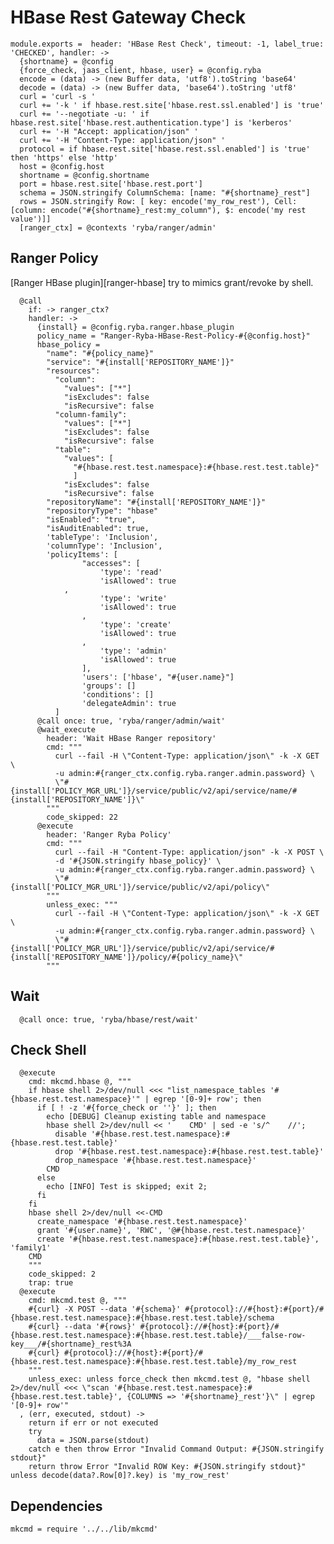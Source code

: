 
# HBase Rest Gateway Check

    module.exports =  header: 'HBase Rest Check', timeout: -1, label_true: 'CHECKED', handler: ->
      {shortname} = @config
      {force_check, jaas_client, hbase, user} = @config.ryba
      encode = (data) -> (new Buffer data, 'utf8').toString 'base64'
      decode = (data) -> (new Buffer data, 'base64').toString 'utf8'
      curl = 'curl -s '
      curl += '-k ' if hbase.rest.site['hbase.rest.ssl.enabled'] is 'true'
      curl += '--negotiate -u: ' if hbase.rest.site['hbase.rest.authentication.type'] is 'kerberos'
      curl += '-H "Accept: application/json" '
      curl += '-H "Content-Type: application/json" '
      protocol = if hbase.rest.site['hbase.rest.ssl.enabled'] is 'true' then 'https' else 'http'
      host = @config.host
      shortname = @config.shortname
      port = hbase.rest.site['hbase.rest.port']
      schema = JSON.stringify ColumnSchema: [name: "#{shortname}_rest"]
      rows = JSON.stringify Row: [ key: encode('my_row_rest'), Cell: [column: encode("#{shortname}_rest:my_column"), $: encode('my rest value')]]
      [ranger_ctx] = @contexts 'ryba/ranger/admin'

## Ranger Policy
[Ranger HBase plugin][ranger-hbase] try to mimics grant/revoke by shell.

      @call
        if: -> ranger_ctx?
        handler: ->
          {install} = @config.ryba.ranger.hbase_plugin
          policy_name = "Ranger-Ryba-HBase-Rest-Policy-#{@config.host}"
          hbase_policy =
            "name": "#{policy_name}"
            "service": "#{install['REPOSITORY_NAME']}"
            "resources":
              "column":
                "values": ["*"]
                "isExcludes": false
                "isRecursive": false
              "column-family":
                "values": ["*"]
                "isExcludes": false
                "isRecursive": false
              "table":
                "values": [
                  "#{hbase.rest.test.namespace}:#{hbase.rest.test.table}"
                  ]
                "isExcludes": false
                "isRecursive": false
            "repositoryName": "#{install['REPOSITORY_NAME']}"
            "repositoryType": "hbase"
            "isEnabled": "true",
            "isAuditEnabled": true,
            'tableType': 'Inclusion',
            'columnType': 'Inclusion',
            'policyItems': [
            		"accesses": [
            			'type': 'read'
            			'isAllowed': true
                ,
            			'type': 'write'
            			'isAllowed': true
            		,
            			'type': 'create'
            			'isAllowed': true
            		,
            			'type': 'admin'
            			'isAllowed': true
            		],
            		'users': ['hbase', "#{user.name}"]
            		'groups': []
            		'conditions': []
            		'delegateAdmin': true
              ]
          @call once: true, 'ryba/ranger/admin/wait'
          @wait_execute
            header: 'Wait HBase Ranger repository'
            cmd: """
              curl --fail -H \"Content-Type: application/json\" -k -X GET  \
              -u admin:#{ranger_ctx.config.ryba.ranger.admin.password} \
              \"#{install['POLICY_MGR_URL']}/service/public/v2/api/service/name/#{install['REPOSITORY_NAME']}\"
            """
            code_skipped: 22
          @execute
            header: 'Ranger Ryba Policy'
            cmd: """
              curl --fail -H "Content-Type: application/json" -k -X POST \
              -d '#{JSON.stringify hbase_policy}' \
              -u admin:#{ranger_ctx.config.ryba.ranger.admin.password} \
              \"#{install['POLICY_MGR_URL']}/service/public/v2/api/policy\"
            """
            unless_exec: """
              curl --fail -H \"Content-Type: application/json\" -k -X GET  \
              -u admin:#{ranger_ctx.config.ryba.ranger.admin.password} \
              \"#{install['POLICY_MGR_URL']}/service/public/v2/api/service/#{install['REPOSITORY_NAME']}/policy/#{policy_name}\"
            """

## Wait

      @call once: true, 'ryba/hbase/rest/wait'

## Check Shell

      @execute
        cmd: mkcmd.hbase @, """
        if hbase shell 2>/dev/null <<< "list_namespace_tables '#{hbase.rest.test.namespace}'" | egrep '[0-9]+ row'; then
          if [ ! -z '#{force_check or ''}' ]; then
            echo [DEBUG] Cleanup existing table and namespace
            hbase shell 2>/dev/null << '    CMD' | sed -e 's/^    //';
              disable '#{hbase.rest.test.namespace}:#{hbase.rest.test.table}'
              drop '#{hbase.rest.test.namespace}:#{hbase.rest.test.table}'
              drop_namespace '#{hbase.rest.test.namespace}'
            CMD
          else
            echo [INFO] Test is skipped; exit 2;
          fi
        fi
        hbase shell 2>/dev/null <<-CMD
          create_namespace '#{hbase.rest.test.namespace}'
          grant '#{user.name}', 'RWC', '@#{hbase.rest.test.namespace}'
          create '#{hbase.rest.test.namespace}:#{hbase.rest.test.table}', 'family1'
        CMD
        """
        code_skipped: 2
        trap: true
      @execute
        cmd: mkcmd.test @, """
        #{curl} -X POST --data '#{schema}' #{protocol}://#{host}:#{port}/#{hbase.rest.test.namespace}:#{hbase.rest.test.table}/schema
        #{curl} --data '#{rows}' #{protocol}://#{host}:#{port}/#{hbase.rest.test.namespace}:#{hbase.rest.test.table}/___false-row-key___/#{shortname}_rest%3A
        #{curl} #{protocol}://#{host}:#{port}/#{hbase.rest.test.namespace}:#{hbase.rest.test.table}/my_row_rest
        """
        unless_exec: unless force_check then mkcmd.test @, "hbase shell 2>/dev/null <<< \"scan '#{hbase.rest.test.namespace}:#{hbase.rest.test.table}', {COLUMNS => '#{shortname}_rest'}\" | egrep '[0-9]+ row'"
      , (err, executed, stdout) ->
        return if err or not executed
        try
          data = JSON.parse(stdout)
        catch e then throw Error "Invalid Command Output: #{JSON.stringify stdout}"
        return throw Error "Invalid ROW Key: #{JSON.stringify stdout}" unless decode(data?.Row[0]?.key) is 'my_row_rest'

## Dependencies

    mkcmd = require '../../lib/mkcmd'
